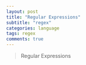 ```yaml
---
layout: post
title: "Regular Expressions"
subtitle: "regex"
categories: language
tags: regex
comments: true
---
```


>Regular Expressions

